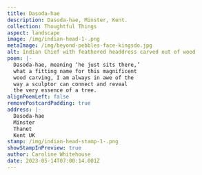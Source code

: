 ```yaml
---
title: Dasoda-hae
description: Dasoda-hae, Minster, Kent.
collection: Thoughtful Things
aspect: landscape
image: /img/indian-head-1-.png
metaImage: /img/beyond-pebbles-face-kingsdo.jpg
alt: Indian Chief with feathered headdress carved out of wood
poem: |-
  Dasoda-hae, meaning ‘he just sits there,’
  what a fitting name for this magnificent
  wood carving, I am always in awe of the 
  way a sculptor can connect and reveal 
  the very essence of a tree.
alignPoemLeft: false
removePostcardPadding: true
address: |-
  Dasoda-hae
  Minster
  Thanet
  Kent UK
stamp: /img/indian-head-stamp-1-.png
showStampInPreview: true
author: Caroline Whitehouse
date: 2023-05-14T07:00:14.001Z
---
```

